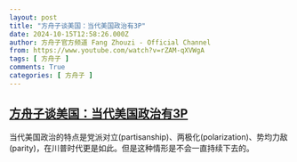 ```yaml
---
layout: post
title: "方舟子谈美国：当代美国政治有3P"
date: 2024-10-15T12:58:26.000Z
author: 方舟子官方频道 Fang Zhouzi - Official Channel
from: https://www.youtube.com/watch?v=rZAM-qXVWgA
tags: [ 方舟子 ]
comments: True
categories: [ 方舟子 ]
---
```

<!--1728997106000-->
[方舟子谈美国：当代美国政治有3P](https://www.youtube.com/watch?v=rZAM-qXVWgA)
------

<div>
当代美国政治的特点是党派对立(partisanship)、两极化(polarization)、势均力敌(parity)，在川普时代更是如此。但是这种情形是不会一直持续下去的。
</div>
